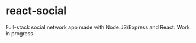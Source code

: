 # react-social
Full-stack social network app made with Node.JS/Express and React. Work in progress. 
